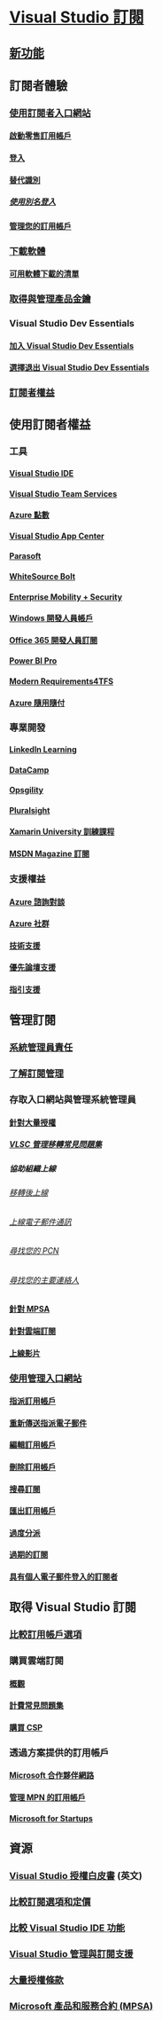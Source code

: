 # [Visual Studio 訂閱](index.md)
## [新功能](whats-new-in-subscriptions.md)
## 訂閱者體驗
### [使用訂閱者入口網站](using-the-subscriber-portal.md)
#### [啟動零售訂用帳戶](activate-store-subscriptions.md)
#### [登入](signing-in.md)
#### [替代識別](vs-alternate-identity.md)
##### [使用別名登入](aliasing.md)
#### [管理您的訂用帳戶](manage-vs-subscriptions.md)
### [下載軟體](subscriber-downloads.md)
#### [可用軟體下載的清單](software-download-list.md)
### [取得與管理產品金鑰](product-keys.md)
### Visual Studio Dev Essentials
#### [加入 Visual Studio Dev Essentials](join-dev-essentials.md)
#### [選擇退出 Visual Studio Dev Essentials](leave-vsde.md)
### [訂閱者權益](subscriber-benefits.md)
## 使用訂閱者權益
### 工具
#### [Visual Studio IDE ](vs-ide-benefit.md)
#### [Visual Studio Team Services](vs-vsts.md)
#### [Azure 點數](vs-azure.md)
#### [Visual Studio App Center](vs-visual-studio-app-center.md)
#### [Parasoft](vs-parasoft.md)
#### [WhiteSource Bolt](vs-whitesource.md)
#### [Enterprise Mobility + Security](vs-ems.md)
#### [Windows 開發人員帳戶](vs-windows-dev.md)
#### [Office 365 開發人員訂閱](vs-office-dev.md)
#### [Power BI Pro](vs-pbi.md)
#### [Modern Requirements4TFS](vs-modernreq.md)
#### [Azure 隨用隨付](vs-azure-payg.md)
### 專業開發
#### [LinkedIn Learning](vs-linkedin-learning.md)
#### [DataCamp](vs-datacamp.md)
#### [Opsgility](vs-opsgility.md)
#### [Pluralsight](vs-pluralsight.md)
#### [Xamarin University 訓練課程](vs-xamarin.md)
#### [MSDN Magazine 訂閱](vs-msdn.md)
### 支援權益
#### [Azure 諮詢對談](vs-azure-advisory-chat.md)
#### [Azure 社群](vs-azure-community.md)
#### [技術支援](vs-tech-support.md)
#### [優先論壇支援](vs-priority-support.md)
#### [指引支援](vs-concierge-chat.md)
## 管理訂閱
### [系統管理員責任](admin-responsibilities.md)
### [了解訂閱管理](subscription-management-info.md)
### 存取入口網站與管理系統管理員
#### [針對大量授權](volume-license-admins.md)
##### [VLSC 管理移轉常見問題集](vlsc-admin-faq.md)
##### 協助組織上線
###### [移轉後上線](post-migration-onboarding.md)
###### [上線電子郵件通訊](volume-license-onboarding-email.md)
###### [尋找您的 PCN](find-pcn.md)
###### [尋找您的主要連絡人](find-primary-contact.md)
#### [針對 MPSA](mpsa.md)
#### [針對雲端訂閱](cloud-admin.md)
#### [上線影片](https://channel9.msdn.com/Series/Visual-Studio-Subscriptions-Administration/Onboarding-your-organization-to-the-new-Visual-Studio-Subscription-Administration-Portal-and-setting)
### [使用管理入口網站](using-admin-portal.md)
#### [指派訂用帳戶](assign-license.md)
#### [重新傳送指派電子郵件](resend-assignment-email.md)
#### [編輯訂用帳戶](edit-license.md)
#### [刪除訂用帳戶](delete-license.md)
#### [搜尋訂閱](search-license.md)
#### [匯出訂用帳戶](exporting-subscriptions.md)
#### [過度分派](handle-overclaimed-license.md)
#### [過期的訂閱](handle-expired-license.md)
#### [具有個人電子郵件登入的訂閱者](personal-email-sign-ins.md)
## 取得 Visual Studio 訂閱
### [比較訂用帳戶選項](https://visualstudio.microsoft.com/vs/pricing)
### 購買雲端訂閱
#### [概觀](vscloud-overview.md)
#### [計費常見問題集](vscloud-billing-faq.md)
#### [購買 CSP](vscloud-csp.md)
### 透過方案提供的訂用帳戶
#### [Microsoft 合作夥伴網路](program-mpn.md)
#### [管理 MPN 的訂用帳戶](manage-mpn-subscriptions.md)
#### [Microsoft for Startups](program-startups.md)
## 資源
### [Visual Studio 授權白皮書](http://aka.ms/vslicensing) \(英文\)
### [比較訂閱選項和定價](https://visualstudio.microsoft.com/vs/pricing)
### [比較 Visual Studio IDE 功能](https://visualstudio.microsoft.com/vs/compare)
### [Visual Studio 管理與訂閱支援](https://visualstudio.microsoft.com/support/support-overview-vs)
### [大量授權條款](https://www.microsoft.com/en-us/licensing/product-licensing/products.aspx)
### [Microsoft 產品和服務合約 (MPSA)](https://www.microsoft.com/en-us/licensing/mpsa/default.aspx)
